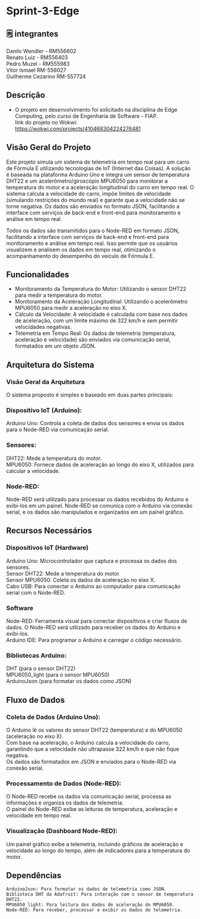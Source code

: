 # Sprint-3-Edge

## 🗒️ integrantes

Danilo Wendler - RM556602 <br>
Renato Luiz - RM556403 <br>
Pedro Muzel - RM555983 <br>
Vitor Ismael RM-556027 <br>
Guilherme Cezarino RM-557724 <br>

## Descrição
- O projeto em desenvolvimento foi solicitado na disciplina de Edge Computing, pelo curso de Engenharia de Software - FIAP.<br>
link do projeto no Wokwi: https://wokwi.com/projects/410468304224276481
## Visão Geral do Projeto

Este projeto simula um sistema de telemetria em tempo real para um carro de Fórmula E utilizando tecnologias de IoT (Internet das Coisas). A solução é baseada na plataforma Arduino Uno e integra um sensor de temperatura DHT22 e um acelerômetro/giroscópio MPU6050 para monitorar a temperatura do motor e a aceleração longitudinal do carro em tempo real. O sistema calcula a velocidade do carro, impõe limites de velocidade (simulando restrições do mundo real) e garante que a velocidade não se torne negativa. Os dados são enviados no formato JSON, facilitando a interface com serviços de back-end e front-end para monitoramento e análise em tempo real.

Todos os dados são transmitidos para o Node-RED em formato JSON, facilitando a interface com serviços de back-end e front-end para monitoramento e análise em tempo real. Isso permite que os usuários visualizem e analisem os dados em tempo real, otimizando o acompanhamento do desempenho do veículo de Fórmula E.

## Funcionalidades

- Monitoramento da Temperatura do Motor: Utilizando o sensor DHT22 para medir a temperatura do motor.<br>
- Monitoramento da Aceleração Longitudinal: Utilizando o acelerômetro MPU6050 para medir a aceleração no eixo X.<br>
- Cálculo da Velocidade: A velocidade é calculada com base nos dados de aceleração, com um limite máximo de 322 km/h e sem permitir velocidades negativas.<br>
- Telemetria em Tempo Real: Os dados de telemetria (temperatura, aceleração e velocidade) são enviados via comunicação serial, formatados em um objeto JSON.<br>

## Arquitetura do Sistema

### Visão Geral da Arquitetura
O sistema proposto é simples e baseado em duas partes principais:

### Dispositivo IoT (Arduino):
Arduino Uno: Controla a coleta de dados dos sensores e envia os dados para o Node-RED via comunicação serial.<br>

### Sensores:
DHT22: Mede a temperatura do motor. <br>
MPU6050: Fornece dados de aceleração ao longo do eixo X, utilizados para calcular a velocidade.<br>

### Node-RED:
Node-RED será utilizado para processar os dados recebidos do Arduino e exibi-los em um painel. Node-RED se comunica com o Arduino via conexão serial, e os dados são manipulados e organizados em um painel gráfico.

## Recursos Necessários

### Dispositivos IoT (Hardware)
Arduino Uno: Microcontrolador que captura e processa os dados dos sensores.<br>
Sensor DHT22: Mede a temperatura do motor.<br>
Sensor MPU6050: Coleta os dados de aceleração no eixo X.<br>
Cabo USB: Para conectar o Arduino ao computador para comunicação serial com o Node-RED.<br>

### Software
Node-RED: Ferramenta visual para conectar dispositivos e criar fluxos de dados. O Node-RED será utilizado para receber os dados do Arduino e exibi-los.<br>
Arduino IDE: Para programar o Arduino e carregar o código necessário.<br>

### Bibliotecas Arduino:
DHT (para o sensor DHT22)<br>
MPU6050_light (para o sensor MPU6050)<br>
ArduinoJson (para formatar os dados como JSON)<br>

## Fluxo de Dados

### Coleta de Dados (Arduino Uno):

O Arduino lê os valores do sensor DHT22 (temperatura) e do MPU6050 (aceleração no eixo X).<br>
Com base na aceleração, o Arduino calcula a velocidade do carro, garantindo que a velocidade não ultrapasse 322 km/h e que não fique negativa.<br>
Os dados são formatados em JSON e enviados para o Node-RED via conexão serial.<br>

### Processamento de Dados (Node-RED):

O Node-RED recebe os dados via comunicação serial, processa as informações e organiza os dados de telemetria.<br>
O painel do Node-RED exibe as leituras de temperatura, aceleração e velocidade em tempo real.<br>

### Visualização (Dashboard Node-RED):
Um painel gráfico exibe a telemetria, incluindo gráficos de aceleração e velocidade ao longo do tempo, além de indicadores para a temperatura do motor.


## Dependências
```
ArduinoJson: Para formatar os dados de telemetria como JSON.
Biblioteca DHT da Adafruit: Para interação com o sensor de temperatura DHT22.
MPU6050_light: Para leitura dos dados de aceleração do MPU6050.
Node-RED: Para receber, processar e exibir os dados de telemetria.
```
